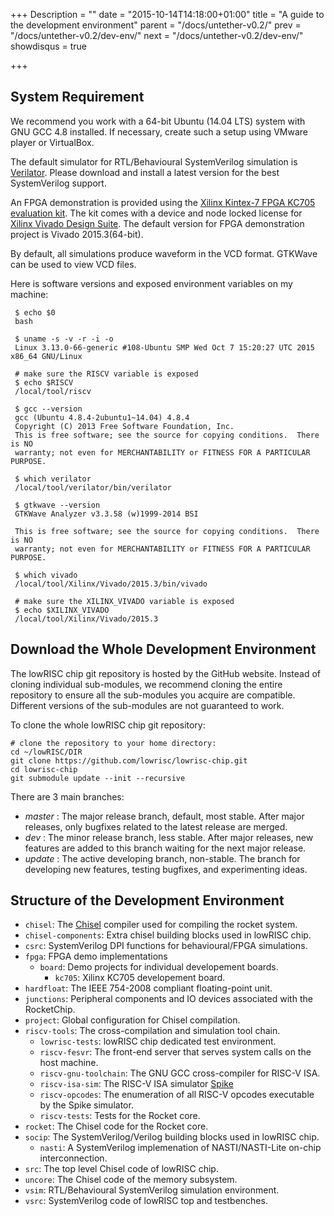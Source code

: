 +++
Description = ""
date = "2015-10-14T14:18:00+01:00"
title = "A guide to the development environment"
parent = "/docs/untether-v0.2/"
prev = "/docs/untether-v0.2/dev-env/"
next = "/docs/untether-v0.2/dev-env/"
showdisqus = true

+++


## System Requirement

We recommend you work with a 64-bit Ubuntu (14.04 LTS) system with GNU
GCC 4.8 installed. If necessary, create such a setup using VMware
player or VirtualBox.

The default simulator for RTL/Behavioural SystemVerilog simulation is [Verilator](http://www.veripool.org/wiki/verilator).
Please download and install a latest version for the best SystemVerilog support.

An FPGA demonstration is provided using the [Xilinx Kintex-7 FPGA KC705 evaluation kit](http://www.xilinx.com/products/boards-and-kits/ek-k7-kc705-g.html). The kit comes with a device and node locked license for [Xilinx Vivado Design Suite](http://www.xilinx.com/products/design-tools/vivado.html). The default version for FPGA demonstration project is Vivado 2015.3(64-bit).

By default, all simulations produce waveform in the VCD format. GTKWave can be used to view VCD files.

Here is software versions and exposed environment variables on my machine:

     $ echo $0
     bash

     $ uname -s -v -r -i -o
     Linux 3.13.0-66-generic #108-Ubuntu SMP Wed Oct 7 15:20:27 UTC 2015 x86_64 GNU/Linux

     # make sure the RISCV variable is exposed
     $ echo $RISCV
     /local/tool/riscv

     $ gcc --version
     gcc (Ubuntu 4.8.4-2ubuntu1~14.04) 4.8.4
     Copyright (C) 2013 Free Software Foundation, Inc.
     This is free software; see the source for copying conditions.  There is NO
     warranty; not even for MERCHANTABILITY or FITNESS FOR A PARTICULAR PURPOSE.

     $ which verilator
     /local/tool/verilator/bin/verilator

     $ gtkwave --version
     GTKWave Analyzer v3.3.58 (w)1999-2014 BSI

     This is free software; see the source for copying conditions.  There is NO
     warranty; not even for MERCHANTABILITY or FITNESS FOR A PARTICULAR PURPOSE.

     $ which vivado
     /local/tool/Xilinx/Vivado/2015.3/bin/vivado

     # make sure the XILINX_VIVADO variable is exposed
     $ echo $XILINX_VIVADO
     /local/tool/Xilinx/Vivado/2015.3

## Download the Whole Development Environment

The lowRISC chip git repository is hosted by the GitHub
website. Instead of cloning individual sub-modules, we recommend
cloning the entire repository to ensure all the sub-modules you
acquire are compatible. Different versions of the sub-modules are not
guaranteed to work.

To clone the whole lowRISC chip git repository:

    # clone the repository to your home directory:
    cd ~/lowRISC/DIR
    git clone https://github.com/lowrisc/lowrisc-chip.git
    cd lowrisc-chip
    git submodule update --init --recursive

There are 3 main branches:

 * *master* : The major release branch, default, most stable. After major releases, only bugfixes related to the latest release are merged.
 * *dev* : The minor release branch, less stable. After major releases, new features are added to this branch waiting for the next major release.
 * *update* : The active developing branch, non-stable. The branch for developing new features, testing bugfixes, and experimenting ideas.

## Structure of the Development Environment

 * `chisel`: The [Chisel](https://chisel.eecs.berkeley.edu/) compiler used for 
 compiling the rocket system.
 * `chisel-components`: Extra chisel building blocks used in lowRISC chip.
 * `csrc`: SystemVerilog DPI functions for behavioural/FPGA simulations.
 * `fpga`: FPGA demo implementations
   * `board`: Demo projects for individual developement boards.
     * `kc705`: Xilinx KC705 developement board.
 * `hardfloat`: The IEEE 754-2008 compliant floating-point unit.
 * `junctions`: Peripheral components and IO devices associated with the RocketChip.
 * `project`: Global configuration for Chisel compilation.
 * `riscv-tools`: The cross-compilation and simulation tool chain.
   * `lowrisc-tests`: lowRISC chip dedicated test environment.
   * `riscv-fesvr`: The front-end server that serves system calls on the host machine.
   * `riscv-gnu-toolchain`: The GNU GCC cross-compiler for RISC-V ISA.
   * `riscv-isa-sim`: The RISC-V ISA simulator [Spike](https://github.com/riscv/riscv-isa-sim#risc-v-isa-simulator)
   * `riscv-opcodes`: The enumeration of all RISC-V opcodes executable by the Spike simulator.
   * `riscv-tests`: Tests for the Rocket core.
 * `rocket`: The Chisel code for the Rocket core.
 * `socip`: The SystemVerilog/Verilog building blocks used in lowRISC chip.
   * `nasti`: A SystemVerilog implemenation of NASTI/NASTI-Lite on-chip interconnection.
 * `src`: The top level Chisel code of lowRISC chip.
 * `uncore`: The Chisel code of the memory subsystem.
 * `vsim`: RTL/Behavioural SystemVerilog simulation environment.
 * `vsrc`: SystemVerilog code of lowRISC top and testbenches.
